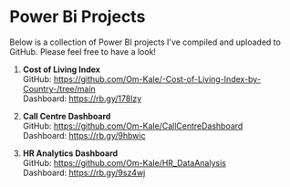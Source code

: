 # Power Bi Projects
Below is a collection of Power BI projects I've compiled and uploaded to GitHub. Please feel free to have a look!

1) **Cost of Living Index**  
   GitHub: https://github.com/Om-Kale/-Cost-of-Living-Index-by-Country-/tree/main    
   Dashboard: https://rb.gy/178lzy

2) **Call Centre Dashboard**  
   GitHub: https://github.com/Om-Kale/CallCentreDashboard  
   Dashboard: https://rb.gy/9hbwic

3) **HR Analytics Dashboard**  
   GitHub: https://github.com/Om-Kale/HR_DataAnalysis  
   Dashboard: https://rb.gy/9sz4wj
